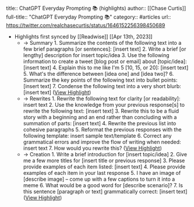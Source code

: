 title:: ChatGPT Everyday Prompting 📚 (highlights)
author:: [[Chase Curtis]]
full-title:: "ChatGPT Everyday Prompting 📚"
category:: #articles
url:: https://twitter.com/realchasecurtis/status/1646152256398450689

- Highlights first synced by [[Readwise]] [[Apr 13th, 2023]]
	- → Summary 1. Summarize the contents of the following text into a few brief paragraphs [or sentences]: [insert text] 2. Write a brief [or lengthy] description for insert topic/idea 3. Use the following information to create a tweet [blog post or email] about [topic/idea]: [insert text] 4. Explain this to me like I'm 5 [10, 15, or 20]: [insert text] 5. What's the difference between [idea one] and [idea two]? 6. Summarize the key points of the following text into bullet points: [insert text] 7. Condense the following text into a very short blurb: [insert text] ([View Highlight](https://read.readwise.io/read/01gxvw7p4fnxvnx37k2rbkg6c9))
	- → Rewrites 1. Rewrite the following text for clarity [or readability]: insert text 2. Use the knowledge from your previous response[s] to rewrite the following text: [insert text] 3. Rewrite this to be a fluid story with a beginning and an end rather than concluding with a summation of parts: [insert text] 4. Rewrite the previous list into cohesive paragraphs 5. Reformat the previous responses with the following template: insert sample text/template 6. Correct any grammatical errors and improve the flow of writing when needed: insert text 7. How would you rewrite this? ([View Highlight](https://read.readwise.io/read/01gxvw854vrk0r5g92sg9zv2wj))
	- → Creation 1. Write a brief introduction for [insert topic/idea] 2. Give me a few more titles for [insert title or previous response] 3. Please provide examples of each item listed: [insert text] 4. Please provide examples of each item in your last response 5. I have an image of [describe image] – come up with a few captions to turn it into a meme 6. What would be a good word for [describe scenario]? 7. Is this sentence [paragraph or text] grammatically correct: [insert text] ([View Highlight](https://read.readwise.io/read/01gxvw7zrn5kb6dm7cknngxakw))